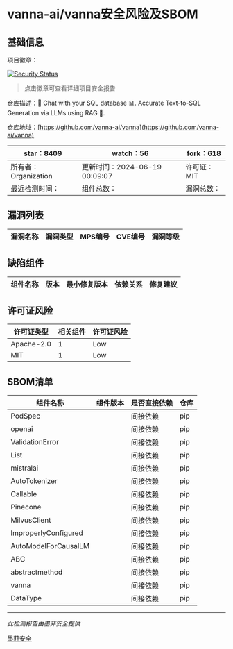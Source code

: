 # vanna-ai/vanna安全风险及SBOM

## 基础信息

项目徽章：

[![Security Status](https://www.murphysec.com/platform3/v31/badge/1803498427824017408.svg)](https://www.murphysec.com/console/report/1758200220196274176/1803498427824017408)

> 点击徽章可查看详细项目安全报告

仓库描述：🤖 Chat with your SQL database 📊. Accurate Text-to-SQL Generation via LLMs using RAG 🔄.

仓库地址：[https://github.com/vanna-ai/vanna](https://github.com/vanna-ai/vanna)

| star：8409 | watch：56 | fork：618 |
| ----------- | -------------- | ------------ |
| 所有者：Organization | 更新时间：2024-06-19 00:09:07 | 许可证：MIT |
| 最近检测时间： | 组件总数： | 漏洞总数： |




## 漏洞列表

| 漏洞名称 | 漏洞类型 | MPS编号 | CVE编号 | 漏洞等级 |
| ------- | ------ | ------- | ------ | ----- |





## 缺陷组件

| 组件名称 | 版本 | 最小修复版本 | 依赖关系 | 修复建议 |
| -------- | ---- | ------------ | -------- | -------- |





## 许可证风险

| 许可证类型 | 相关组件 | 许可证风险 |
| ---------- | -------- | ---------- |
|Apache-2.0|1|Low|
|MIT|1|Low|




## SBOM清单

| 组件名称 | 组件版本 | 是否直接依赖 | 仓库 |
| -------- | -------- | ------------ | ---- |
|PodSpec||间接依赖|pip|
|openai||间接依赖|pip|
|ValidationError||间接依赖|pip|
|List||间接依赖|pip|
|mistralai||间接依赖|pip|
|AutoTokenizer||间接依赖|pip|
|Callable||间接依赖|pip|
|Pinecone||间接依赖|pip|
|MilvusClient||间接依赖|pip|
|ImproperlyConfigured||间接依赖|pip|
|AutoModelForCausalLM||间接依赖|pip|
|ABC||间接依赖|pip|
|abstractmethod||间接依赖|pip|
|vanna||间接依赖|pip|
|DataType||间接依赖|pip|


------

*此检测报告由墨菲安全提供*

[墨菲安全](www.murphysec.com)